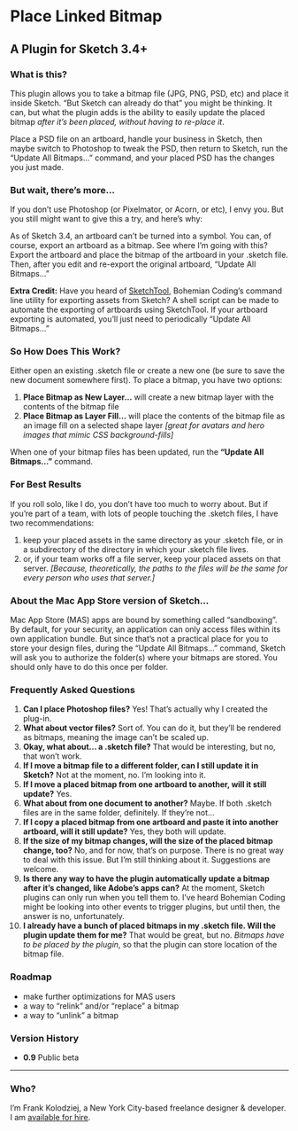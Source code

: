 # Place Linked Bitmap
## A Plugin for Sketch 3.4+

### What is this?

This plugin allows you to take a bitmap file (JPG, PNG, PSD, etc) and place it inside Sketch. “But Sketch can already do that” you might be thinking. It can, but what the plugin adds is the ability to easily update the placed bitmap _after it’s been placed, without having to re-place it_.

Place a PSD file on an artboard, handle your business in Sketch, then maybe switch to Photoshop to tweak the PSD, then return to Sketch, run the “Update All Bitmaps…” command, and your placed PSD has the changes you just made.

### But wait, there’s more…

If you don’t use Photoshop (or Pixelmator, or Acorn, or etc), I envy you. But you still might want to give this a try, and here’s why:

As of Sketch 3.4, an artboard can’t be turned into a symbol. You can, of course, export an artboard as a bitmap. See where I’m going with this? Export the artboard and place the bitmap of the artboard in your .sketch file. Then, after you edit and re-export the original artboard, “Update All Bitmaps…”

**Extra Credit:** Have you heard of [SketchTool](http://www.sketchapp.com/tool/), Bohemian Coding’s command line utility for exporting assets from Sketch? A shell script can be made to automate the exporting of artboards using SketchTool. If your artboard exporting is automated, you’ll just need to periodically “Update All Bitmaps…”

### So How Does This Work?

Either open an existing .sketch file or create a new one (be sure to save the new document somewhere first). To place a bitmap, you have two options:

1. **Place Bitmap as New Layer…** will create a new bitmap layer with the contents of the bitmap file
2. **Place Bitmap as Layer Fill…** will place the contents of the bitmap file as an image fill on a selected shape layer *[great for avatars and hero images that mimic CSS background-fills]*

When one of your bitmap files has been updated, run the **“Update All Bitmaps…”** command.

### For Best Results

If you roll solo, like I do, you don’t have too much to worry about. But if you’re part of a team, with lots of people touching the .sketch files, I have two recommendations:

1. keep your placed assets in the same directory as your .sketch file, or in a subdirectory of the directory in which your .sketch file lives. 
2. or, if your team works off a file server, keep your placed assets on that server. *[Because, theoretically, the paths to the files will be the same for every person who uses that server.]*


### About the Mac App Store version of Sketch…

Mac App Store (MAS) apps are bound by something called “sandboxing”. By default, for your security, an application can only access files within its own application bundle. But since that’s not a practical place for you to store your design files, during the “Update All Bitmaps…” command, Sketch will ask you to authorize the folder(s) where your bitmaps are stored. You should only have to do this once per folder.

### Frequently Asked Questions

1. **Can I place Photoshop files?** Yes! That’s actually why I created the plug-in.
2. **What about vector files?** Sort of. You can do it, but they’ll be rendered as bitmaps, meaning the image can’t be scaled up.
3. **Okay, what about... a .sketch file?** That would be interesting, but no, that won’t work.
4. **If I move a bitmap file to a different folder, can I still update it in Sketch?** Not at the moment, no. I’m looking into it.
5. **If I move a placed bitmap from one artboard to another, will it still update?** Yes.
6. **What about from one document to another?** Maybe. If both .sketch files are in the same folder, definitely. If they’re not... 
7. **If I copy a placed bitmap from one artboard and paste it into another artboard, will it still update?** Yes, they both will update.
5. **If the size of my bitmap changes, will the size of the placed bitmap change, too?** No, and for now, that’s on purpose. There is no great way to deal with this issue. But I’m still thinking about it. Suggestions are welcome.
6. **Is there any way to have the plugin automatically update a bitmap after it’s changed, like Adobe’s apps can?** At the moment, Sketch plugins can only run when you tell them to. I’ve heard Bohemian Coding might be looking into other events to trigger plugins, but until then, the answer is no, unfortunately.
7. **I already have a bunch of placed bitmaps in my .sketch file. Will the plugin update them for me?** That would be great, but no. *Bitmaps have to be placed by the plugin*, so that the plugin can store location of the bitmap file.

### Roadmap

- make further optimizations for MAS users
- a way to “relink” and/or “replace” a bitmap
- a way to “unlink” a bitmap

### Version History

- **0.9** Public beta

* * * 

### Who?

I’m Frank Kolodziej, a New York City-based freelance designer & developer. I am [available for hire](http://kolo.io/).